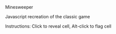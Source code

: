 Minesweeper

Javascript recreation of the classic game

Instructions:
Click to reveal cell, 
Alt-click to flag cell